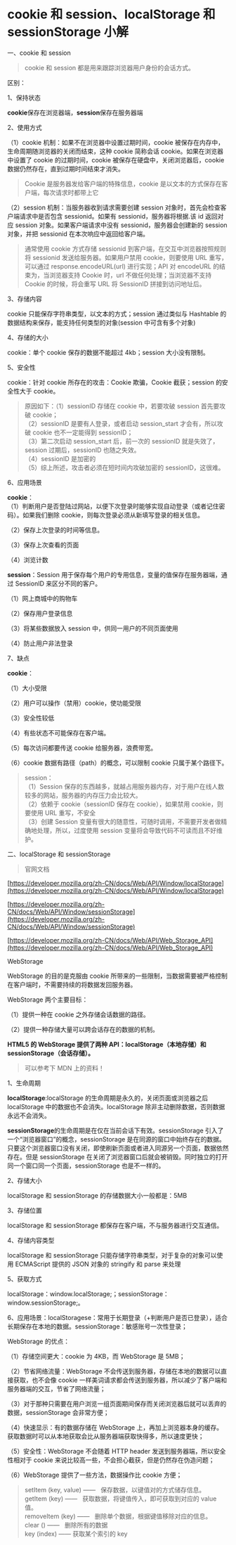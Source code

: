# cookie 和 session、localStorage 和 sessionStorage 小解

一、cookie 和 session

> cookie 和 session 都是用来跟踪浏览器用户身份的会话方式。

区别：

1、保持状态

**cookie**保存在浏览器端，**session**保存在服务器端

2、使用方式

（1）cookie 机制：如果不在浏览器中设置过期时间，cookie 被保存在内存中，生命周期随浏览器的关闭而结束，这种 cookie 简称会话 cookie。如果在浏览器中设置了 cookie 的过期时间，cookie 被保存在硬盘中，关闭浏览器后，cookie 数据仍然存在，直到过期时间结束才消失。

> Cookie 是服务器发给客户端的特殊信息，cookie 是以文本的方式保存在客户端，每次请求时都带上它

（2）session 机制：当服务器收到请求需要创建 session 对象时，首先会检查客户端请求中是否包含 sessionid。如果有 sessionid，服务器将根据.该 id 返回对应 session 对象。如果客户端请求中没有 sessionid，服务器会创建新的 session 对象，并把 sessionid 在本次响应中返回给客户端。

> 通常使用 cookie 方式存储 sessionid 到客户端，在交互中浏览器按照规则将 sessionid 发送给服务器。如果用户禁用 cookie，则要使用 URL 重写，可以通过 response.encodeURL(url) 进行实现；API 对 encodeURL 的结束为，当浏览器支持 Cookie 时，url 不做任何处理；当浏览器不支持 Cookie 的时候，将会重写 URL 将 SessionID 拼接到访问地址后。

3、存储内容

cookie 只能保存字符串类型，以文本的方式；session 通过类似与 Hashtable 的数据结构来保存，能支持任何类型的对象(session 中可含有多个对象)

4、存储的大小

cookie：单个 cookie 保存的数据不能超过 4kb；session 大小没有限制。

5、安全性

cookie：针对 cookie 所存在的攻击：Cookie 欺骗，Cookie 截获；session 的安全性大于 cookie。

> 原因如下：（1）sessionID 存储在 cookie 中，若要攻破 session 首先要攻破 cookie；<br />（2）sessionID 是要有人登录，或者启动 session_start 才会有，所以攻破 cookie 也不一定能得到 sessionID；<br />（3）第二次启动 session_start 后，前一次的 sessionID 就是失效了，session 过期后，sessionID 也随之失效。<br />（4）sessionID 是加密的<br />（5）综上所述，攻击者必须在短时间内攻破加密的 sessionID，这很难。

6、应用场景

**cookie**：<br />（1）判断用户是否登陆过网站，以便下次登录时能够实现自动登录（或者记住密码）。如果我们删除 cookie，则每次登录必须从新填写登录的相关信息。

（2）保存上次登录的时间等信息。

（3）保存上次查看的页面

（4）浏览计数

**session**：Session 用于保存每个用户的专用信息，变量的值保存在服务器端，通过 SessionID 来区分不同的客户。

（1）网上商城中的购物车

（2）保存用户登录信息

（3）将某些数据放入 session 中，供同一用户的不同页面使用

（4）防止用户非法登录

7、缺点

**cookie**：

（1）大小受限

（2）用户可以操作（禁用）cookie，使功能受限

（3）安全性较低

（4）有些状态不可能保存在客户端。

（5）每次访问都要传送 cookie 给服务器，浪费带宽。

（6）cookie 数据有路径（path）的概念，可以限制 cookie 只属于某个路径下。

> session：<br />（1）Session 保存的东西越多，就越占用服务器内存，对于用户在线人数较多的网站，服务器的内存压力会比较大。<br />（2）依赖于 cookie（sessionID 保存在 cookie），如果禁用 cookie，则要使用 URL 重写，不安全<br />（3）创建 Session 变量有很大的随意性，可随时调用，不需要开发者做精确地处理，所以，过度使用 session 变量将会导致代码不可读而且不好维护。

二、localStorage 和 sessionStorage

> 官网文档

[https://developer.mozilla.org/zh-CN/docs/Web/API/Window/localStorage](https://developer.mozilla.org/zh-CN/docs/Web/API/Window/localStorage)

[https://developer.mozilla.org/zh-CN/docs/Web/API/Window/sessionStorage](https://developer.mozilla.org/zh-CN/docs/Web/API/Window/sessionStorage)

[https://developer.mozilla.org/zh-CN/docs/Web/API/Web_Storage_API](https://developer.mozilla.org/zh-CN/docs/Web/API/Web_Storage_API)

WebStorage

WebStorage 的目的是克服由 cookie 所带来的一些限制，当数据需要被严格控制在客户端时，不需要持续的将数据发回服务器。

WebStorage 两个主要目标：

（1）提供一种在 cookie 之外存储会话数据的路径。

（2）提供一种存储大量可以跨会话存在的数据的机制。

**HTML5 的 WebStorage 提供了两种 API：localStorage（本地存储）和 sessionStorage（会话存储）。**

> 可以参考下 MDN 上的资料！

1、生命周期

**localStorage**:localStorage 的生命周期是永久的，关闭页面或浏览器之后 localStorage 中的数据也不会消失。localStorage 除非主动删除数据，否则数据永远不会消失。

**sessionStorage**的生命周期是在仅在当前会话下有效。sessionStorage 引入了一个“浏览器窗口”的概念，sessionStorage 是在同源的窗口中始终存在的数据。只要这个浏览器窗口没有关闭，即使刷新页面或者进入同源另一个页面，数据依然存在。但是 sessionStorage 在关闭了浏览器窗口后就会被销毁。同时独立的打开同一个窗口同一个页面，sessionStorage 也是不一样的。

2、存储大小

localStorage 和 sessionStorage 的存储数据大小一般都是：5MB

3、存储位置

localStorage 和 sessionStorage 都保存在客户端，不与服务器进行交互通信。

4、存储内容类型

localStorage 和 sessionStorage 只能存储字符串类型，对于复杂的对象可以使用 ECMAScript 提供的 JSON 对象的 stringify 和 parse 来处理

5、获取方式

localStorage：window.localStorage;；sessionStorage：window.sessionStorage;。

6、应用场景：localStoragese：常用于长期登录（+判断用户是否已登录），适合长期保存在本地的数据。sessionStorage：敏感账号一次性登录；

WebStorage 的优点：

（1）存储空间更大：cookie 为 4KB，而 WebStorage 是 5MB；

（2）节省网络流量：WebStorage 不会传送到服务器，存储在本地的数据可以直接获取，也不会像 cookie 一样美词请求都会传送到服务器，所以减少了客户端和服务器端的交互，节省了网络流量；

（3）对于那种只需要在用户浏览一组页面期间保存而关闭浏览器后就可以丢弃的数据，sessionStorage 会非常方便；

（4）快速显示：有的数据存储在 WebStorage 上，再加上浏览器本身的缓存。获取数据时可以从本地获取会比从服务器端获取快得多，所以速度更快；

（5）安全性：WebStorage 不会随着 HTTP header 发送到服务器端，所以安全性相对于 cookie 来说比较高一些，不会担心截获，但是仍然存在伪造问题；

（6）WebStorage 提供了一些方法，数据操作比 cookie 方便；

> setItem (key, value) ——   保存数据，以键值对的方式储存信息。<br />getItem (key) ——   获取数据，将键值传入，即可获取到对应的 value 值。<br />removeItem (key) ——   删除单个数据，根据键值移除对应的信息。<br />clear () ——   删除所有的数据<br />key (index) —— 获取某个索引的 key
